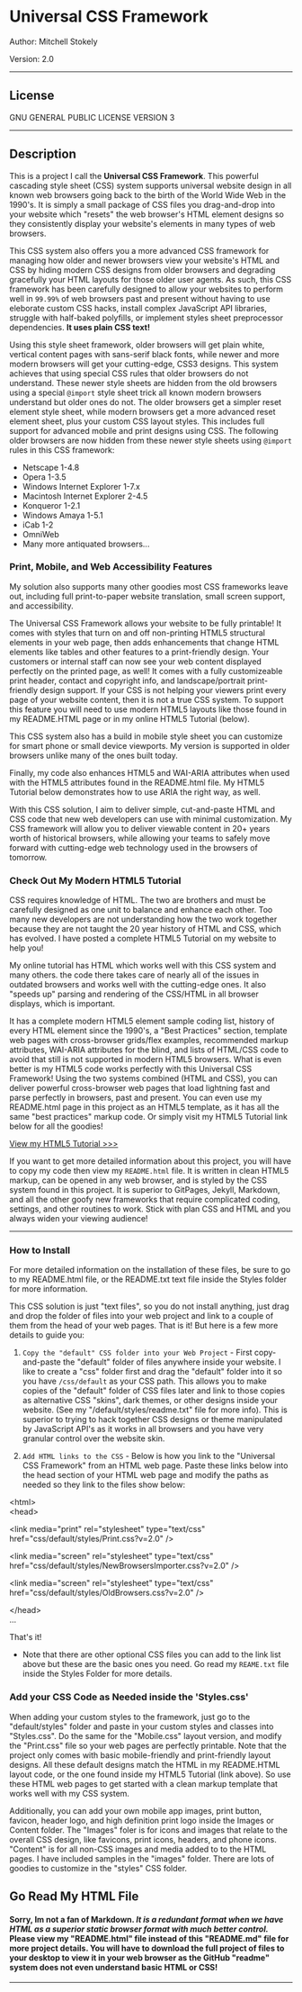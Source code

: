 Universal CSS Framework
===============================

Author: Mitchell Stokely

Version: 2.0

---

## License
GNU GENERAL PUBLIC LICENSE VERSION 3

---

## Description

This is a project I call the **Universal CSS Framework**. This powerful cascading style sheet (CSS) system supports universal website design in all known web browsers going back to the birth of the World Wide Web in the 1990's. It is simply a small package of CSS files you drag-and-drop into your website which "resets" the web browser's HTML element designs so they consistently display your website's elements in many types of web browsers.

This CSS system also offers you a more advanced CSS framework for managing how older and newer browsers view your website's HTML and CSS by hiding modern CSS designs from older browsers and degrading gracefully your HTML layouts for those older user agents. As such, this CSS framework has been carefully designed to allow your websites to perform well in `99.99%` of web browsers past and present without having to use eleborate custom CSS hacks, install complex JavaScript API libraries, struggle with half-baked polyfills, or implement styles sheet preprocessor dependencies. **It uses plain CSS text!**

Using this style sheet framework, older browsers will get plain white, vertical content pages with sans-serif black fonts, while newer and more modern browsers will get your cutting-edge, CSS3 designs. This system achieves that using special CSS rules that older browsers do not understand. These newer style sheets are hidden from the old browsers using a special `@import` style sheet trick all known modern browsers understand but older ones do not. The older browsers get a simpler reset element style sheet, while modern browsers get a more advanced reset element sheet, plus your custom CSS layout styles. This includes full support for advanced mobile and print designs using CSS. The following older browsers are now hidden from these newer style sheets using `@import` rules in this CSS framework:

* Netscape 1-4.8 
* Opera 1-3.5
* Windows Internet Explorer 1-7.x
* Macintosh Internet Explorer 2-4.5
* Konqueror 1-2.1
* Windows Amaya 1-5.1
* iCab 1-2
* OmniWeb
* Many more antiquated browsers...

### Print, Mobile, and Web Accessibility Features

My solution also supports many other goodies most CSS frameworks leave out, including full print-to-paper website translation, small screen support, and accessibility.

The Universal CSS Framework allows your website to be fully printable! It comes with styles that turn on and off non-printing HTML5 structural elements in your web page, then adds enhancements that change HTML elements like tables and other features to a print-friendly design. Your customers or internal staff can now see your web content displayed perfectly on the printed page, as well! It comes with a fully customizeable print header, contact and copyright info, and landscape/portrait print-friendly design support. If your CSS is not helping your viewers print every page of your website content, then it is not a true CSS system. To support this feature you will need to use modern HTML5 layouts like those found in my README.HTML page or in my online HTML5 Tutorial (below).

This CSS system also has a build in mobile style sheet you can customize for smart phone or small device viewports. My version is supported in older browsers unlike many of the ones built today.

Finally, my code also enhances HTML5 and WAI-ARIA attributes when used with the HTML5 attributes found in the README.html file. My HTML5 Tutorial below demonstrates how to use ARIA the right way, as well.

With this CSS solution, I aim to deliver simple, cut-and-paste HTML and CSS code that new web developers can use with minimal customization. My CSS framework will allow you to deliver viewable content in 20+ years worth of historical browsers, while allowing your teams to safely move forward with cutting-edge web technology used in the browsers of tomorrow.

### Check Out My Modern HTML5 Tutorial

CSS requires knowledge of HTML. The two are brothers and must be carefully designed as one unit to balance and enhance each other. Too many new developers are not understanding how the two work together because they are not taught the 20 year history of HTML and CSS, which has evolved. I have posted a complete HTML5 Tutorial on my website to help you!

My online tutorial has HTML which works well with this CSS system and many others. the code there takes care of nearly all of the issues in outdated browsers and works well with the cutting-edge ones. It also "speeds up" parsing and rendering of the CSS/HTML in all browser displays, which is important.

It has a complete modern HTML5 element sample coding list, history of every HTML element since the 1990's, a "Best Practices" section, template web pages with cross-browser grids/flex examples, recommended markup attributes, WAI-ARIA attributes for the blind, and lists of HTML/CSS code to avoid that still is not supported in modern HTML5 browsers. What is even better is my HTML5 code works perfectly with this Universal CSS Framework! Using the two systems combined (HTML and CSS), you can deliver powerful cross-browser web pages that load lightning fast and parse perfectly in browsers, past and present. You can even use my README.html page in this project as an HTML5 template, as it has all the same "best practices" markup code. Or simply visit my HTML5 Tutorial link below for all the goodies!

[View my HTML5 Tutorial >>>](https://mitchellstokely.com/HTML5Tutorial/)

If you want to get more detailed information about this project, you will have to copy my code then view my `README.html` file. It is written in clean HTML5 markup, can be opened in any web browser, and is styled by the CSS system found in this project. It is superior to GitPages, Jekyll, Markdown, and all the other goofy new frameworks that require complicated coding, settings, and other routines to work. Stick with plan CSS and HTML and you always widen your viewing audience!

---

### How to Install

For more detailed information on the installation of these files, be sure to go to my README.html file, or the README.txt text file inside the Styles folder for more information.

This CSS solution is just "text files", so you do not install anything, just drag and drop the folder of files into your web project and link to a couple of them from the head of your web pages. That is it! But here is a few more details to guide you:

1. `Copy the "default" CSS folder into your Web Project` - First copy-and-paste the "default" folder of files anywhere inside your website. I like to create a "css" folder first and drag the "default" folder into it so you have `/css/default` as your CSS path. This allows you to make copies of the "default" folder of CSS files later and link to those copies as alternative CSS "skins", dark themes, or other designs inside your website. (See my "/default/styles/readme.txt" file for more info). This is superior to trying to hack together CSS designs or theme manipulated by JavaScript API's as it works in all browsers and you have very granular control over the website skin.

2. `Add HTML links to the CSS` - Below is how you link to the "Universal CSS Framework" from an HTML web page. Paste these links below into the head section of your HTML web page and modify the paths as needed so they link to the files show below:

&lt;html&gt;<br />
&lt;head&gt;

&lt;link media="print" rel="stylesheet" type="text/css" href="css/default/styles/Print.css?v=2.0" /&gt;<br />

&lt;link media="screen" rel="stylesheet" type="text/css" href="css/default/styles/NewBrowsersImporter.css?v=2.0" /&gt;<br />

&lt;link media="screen" rel="stylesheet" type="text/css" href="css/default/styles/OldBrowsers.css?v=2.0" /&gt;

&lt;/head&gt;<br />
...

That's it!

* Note that there are other optional CSS files you can add to the link list above but these are the basic ones you need. Go read my `REAME.txt` file inside the Styles Folder for more details.

### Add your CSS Code as Needed inside the 'Styles.css'

When adding your custom styles to the framework, just go to the "default/styles" folder and paste in your custom styles and classes into "Styles.css". Do the same for the "Mobile.css" layout version, and modify the "Print.css" file so your web pages are perfectly printable. Note that the project only comes with basic mobile-friendly and print-friendly layout designs. All these default designs match the HTML in my README.HTML layout code, or the one found inside my HTML5 Tutorial (link above). So use these HTML web pages to get started with a clean markup template that works well with my CSS system.

Additionally, you can add your own mobile app images, print button, favicon, header logo, and high definition print logo inside the Images or Content folder. The "Images" foler is for icons and images that relate to the overall CSS design, like favicons, print icons, headers, and phone icons. "Content" is for all non-CSS images and media added to to the HTML pages. I have included samples in the "images" folder. There are lots of goodies to customize in the "styles" CSS folder.



## Go Read My HTML File

#### Sorry, Im not a fan of Markdown. *It is a redundant format when we have HTML as a superior static browser format with much better control.* Please view my "README.html" file instead of this "README.md" file for more project details. You will have to download the full project of files to your desktop to view it in your web browser as the GitHub "readme" system does not even understand basic HTML or CSS!

---